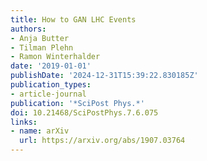 ```yaml
---
title: How to GAN LHC Events
authors:
- Anja Butter
- Tilman Plehn
- Ramon Winterhalder
date: '2019-01-01'
publishDate: '2024-12-31T15:39:22.830185Z'
publication_types:
- article-journal
publication: '*SciPost Phys.*'
doi: 10.21468/SciPostPhys.7.6.075
links:
- name: arXiv
  url: https://arxiv.org/abs/1907.03764
---
```


